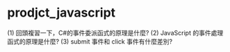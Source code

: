 # prodjct_javascript

(1) 回頭複習一下，C#的事件委派函式的原理是什麼?
(2) JavaScript 的事件處理函式的原理是什麼?
(3) submit 事件和 click 事件有什麼差別?
